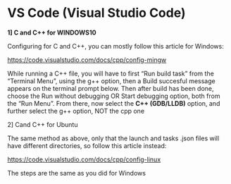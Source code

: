 # **VS Code (Visual Studio Code)**

**1] C and C++ for WINDOWS10**

Configuring for C and C++, you can mostly follow this article for Windows:

<https://code.visualstudio.com/docs/cpp/config-mingw>

While running a C++ file, you will have to first “Run build task” from the “Terminal Menu”, using the g++ option, then a Build succesful message appears on the terminal prompt below. Then after build has been done, choose the Run without debugging OR Start debugging option, both from the “Run Menu”. From there, now select the **C++ (GDB/LLDB)** option, and further select the g++ option, NOT the cpp one

2] Cand C++ for Ubuntu

The same method as above, only that the launch and tasks .json files will have different directories, so follow this article instead: 

<https://code.visualstudio.com/docs/cpp/config-linux>

The steps are the same as you did for Windows


